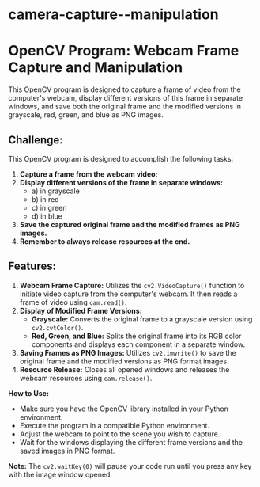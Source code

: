 # camera-capture--manipulation

<!DOCTYPE html>
<html lang="en">
  
<body>
<h1>OpenCV Program: Webcam Frame Capture and Manipulation</h1>

<p>This OpenCV program is designed to capture a frame of video from the computer's webcam, display different versions of this frame in separate windows, and save both the original frame and the modified versions in grayscale, red, green, and blue as PNG images.</p>

<h2>Challenge:</h2>
<p>This OpenCV program is designed to accomplish the following tasks:</p>

<ol>
  <li><strong>Capture a frame from the webcam video:</strong></li>
  <li><strong>Display different versions of the frame in separate windows:</strong>
    <ul>
      <li>a) in grayscale</li>
      <li>b) in red</li>
      <li>c) in green</li>
      <li>d) in blue</li>
    </ul>
  </li>
  <li><strong>Save the captured original frame and the modified frames as PNG images.</strong></li>
  <li><strong>Remember to always release resources at the end.</strong></li>
</ol>

<h2>Features:</h2>
<ol>
<li><strong>Webcam Frame Capture:</strong> Utilizes the <code>cv2.VideoCapture()</code> function to initiate video capture from the computer's webcam. It then reads a frame of video using <code>cam.read()</code>.</li>

<li><strong>Display of Modified Frame Versions:</strong>
   <ul>
   <li><strong>Grayscale:</strong> Converts the original frame to a grayscale version using <code>cv2.cvtColor()</code>.</li>
   <li><strong>Red, Green, and Blue:</strong> Splits the original frame into its RGB color components and displays each component in a separate window.</li>
   </ul>
</li>

<li><strong>Saving Frames as PNG Images:</strong> Utilizes <code>cv2.imwrite()</code> to save the original frame and the modified versions as PNG format images.</li>

<li><strong>Resource Release:</strong> Closes all opened windows and releases the webcam resources using <code>cam.release()</code>.</li>
</ol>

<p><strong>How to Use:</strong></p>
<ul>
<li>Make sure you have the OpenCV library installed in your Python environment.</li>
<li>Execute the program in a compatible Python environment.</li>
<li>Adjust the webcam to point to the scene you wish to capture.</li>
<li>Wait for the windows displaying the different frame versions and the saved images in PNG format.</li>
</ul>

<p><strong>Note:</strong> The <code>cv2.waitKey(0)</code> will pause your code run until you press any key with the image window opened.</p>

</body>
</html>
